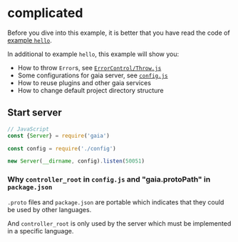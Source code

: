 # complicated

Before you dive into this example, it is better that you have read the code of [example `hello`](https://github.com/kaelzhang/gaia/tree/master/example/hello).

In additional to example `hello`, this example will show you:

- How to throw `Error`s, see [`ErrorControl/Throw.js`](https://github.com/kaelzhang/gaia/blob/master/example/complicated/src/controller/ErrorControl/Throw.js)
- Some configurations for gaia server, see [`config.js`](https://github.com/kaelzhang/gaia/blob/master/example/complicated/config.js)
- How to reuse plugins and other gaia services
- How to change default project directory structure

## Start server

```js
// JavaScript
const {Server} = require('gaia')

const config = require('./config')

new Server(__dirname, config).listen(50051)
```

### Why `controller_root` in `config.js` and "gaia.protoPath" in `package.json`

`.proto` files and `package.json` are portable which indicates that they could be used by other languages.

And `controller_root` is only used by the server which must be implemented in a specific language.
